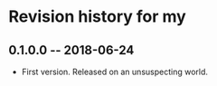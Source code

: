 # Revision history for my

## 0.1.0.0  -- 2018-06-24

* First version. Released on an unsuspecting world.
